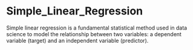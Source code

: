 # Simple_Linear_Regression
Simple linear regression is a fundamental statistical method used in data science to model the relationship between two variables: a dependent variable (target) and an independent variable (predictor).
